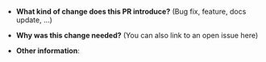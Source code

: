 - **What kind of change does this PR introduce?** (Bug fix, feature, docs update, ...)

- **Why was this change needed?** (You can also link to an open issue here)

- **Other information**: